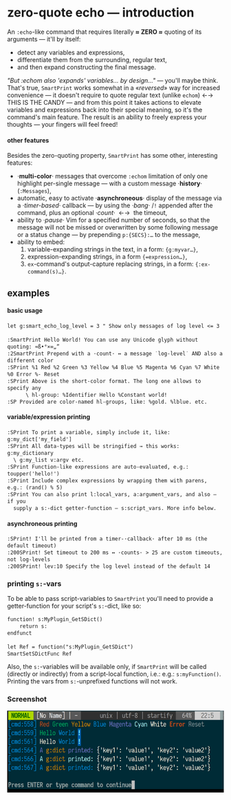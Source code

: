 # zero-quote echo — introduction

An `:echo`-like command that requires literally **≈ ZERO ≈** quoting of its
arguments — it'll by itself:
- detect any variables and expressions,
- differentiate them from the surrounding, regular text,
- and then expand constructing the final message.

*"But :echom also 'expands' variables… by design…"* — you'll maybe think.
That's true, `SmartPrint` works somewhat in a «*reversed*» way for increased
convenience — it doesn't require to quote regular text (unlike `echom`) ←→ THIS
IS THE CANDY — and from this point it takes actions to elevate variables and
expressions back into their special meaning, so it's the command's main
feature. The result is an ability to freely express your thoughts — your
fingers will feel freed!

#### other features

Besides the zero-quoting property, `SmartPrint` has some other, interesting
features:

- ·**multi-color**· messages that overcome `:echom` limitation of only one
  highlight per-single message — with a custom message ·**history**· (`:Messages`),
- automatic, easy to activate ·**asynchroneous**· display of the message via a
  *·timer-based·* callback — by using the *·bang·* /`!` appended after the
  command, plus an optional *·count·* &nbsp;←→&nbsp; the timeout,
- ability to *·pause·* Vim for a specified number of seconds, so that the
  message will not be missed or overwritten by some following message or a
  status change — by prepending `p:{SECS}:…` to the message,
- ability to embed:
    1. variable-expanding strings in the text, in a form: `{g:myvar…}`,
    2. expression-expanding strings, in a form `{=expression…}`,
    3. `ex`-command's output-capture replacing strings, in a form:
       `{:ex-command(s)…}`.

## examples

#### basic usage

```
let g:smart_echo_log_level = 3 " Show only messages of log level <= 3

:SmartPrint Hello World! You can use any Unicode glyph without quoting: ≈ß•°×∞„”
:2SmartPrint Prepend with a ·count· ↔ a message ˙log-level˙ AND also a different color
:SPrint %1 Red %2 Green %3 Yellow %4 Blue %5 Magenta %6 Cyan %7 White %0 Error %- Reset
:SPrint Above is the short-color format. The long one allows to specify any
      \ hl-group: %Identifier Hello %Constant world!
:SP Provided are color-named hl-groups, like: %gold. %lblue. etc.
```

#### variable/expression printing

```
:SPrint To print a variable, simply include it, like: g:my_dict['my_field']
:SPrint All data-types will be stringified → this works: g:my_dictionary
  \ g:my_list v:argv etc.
:SPrint Function-like expressions are auto-evaluated, e.g.: toupper('hello!')
:SPrint Include complex expressions by wrapping them with parens, e.g.: (rand() % 5)
:SPrint You can also print l:local_vars, a:argument_vars, and also — if you
  supply a s:-dict getter-function — s:script_vars. More info below.
```

#### asynchroneous printing

```
:SPrint! I'll be printed from a timer-·callback· after 10 ms (the default timeout)
:200SPrint! Set timeout to 200 ms ↔ ·counts· > 25 are custom timeouts, not log-levels
:200SPrint! lev:10 Specify the log level instead of the default 14
```

### printing `s:`-vars

To be able to pass script-variables to `SmartPrint` you'll need to provide a
getter-function for your script's `s:`-dict, like so:

```vim
function! s:MyPlugin_GetSDict()
    return s:
endfunct
    
let Ref = function("s:MyPlugin_GetSDict")
SmartSetSDictFunc Ref
```

Also, the `s:`-variables will be available only, if `SmartPrint` will be called
(directly or indirectly) from a script-local function, i.e.: e.g.:
`s:myFunction()`. Printing the vars from `s:`-unprefixed functions will not
work.

### Screenshot

![screenshot](https://raw.githubusercontent.com/vim-add-ons/vim-smart-print/master/img/history.png)


